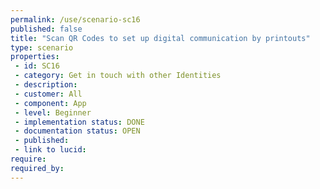 ```yaml
---
permalink: /use/scenario-sc16
published: false
title: "Scan QR Codes to set up digital communication by printouts"
type: scenario
properties:
 - id: SC16
 - category: Get in touch with other Identities
 - description: 
 - customer: All
 - component: App
 - level: Beginner
 - implementation status: DONE
 - documentation status: OPEN
 - published: 
 - link to lucid: 
require:
required_by:
---
```

